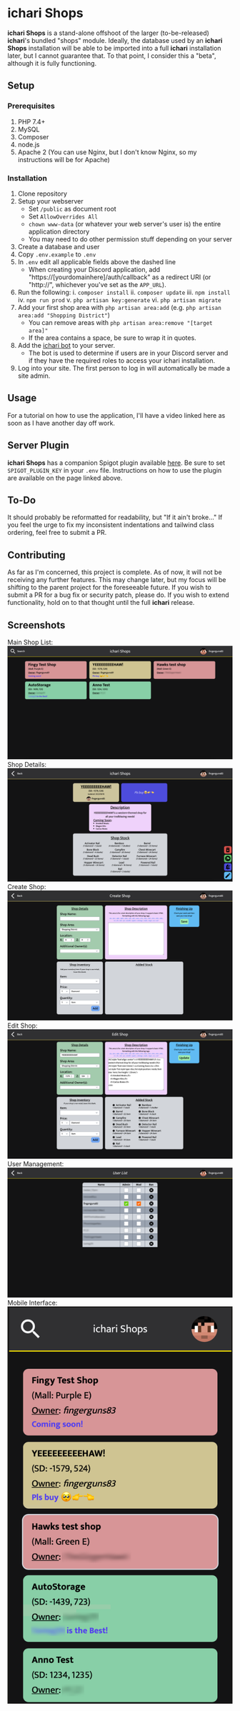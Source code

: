
# ichari Shops

**ichari Shops** is a stand-alone offshoot of the larger (to-be-released) **ichari**'s bundled "shops" module. Ideally, the database used by an **ichari Shops** installation will be able to be imported into a full **ichari** installation later, but I cannot guarantee that. To that point, I consider this a "beta", although it is fully functioning.

## Setup

### Prerequisites
1. PHP 7.4+
2. MySQL
3. Composer
4. node.js
5. Apache 2 (You can use Nginx, but I don't know Nginx, so my instructions will be for Apache)

### Installation
1. Clone repository
2. Setup your webserver
	- Set `/public` as document root
	- Set `AllowOverrides All`
	-  `chown www-data` (or whatever your web server's user is) the entire application directory
	- You may need to do other permission stuff depending on your server
3. Create a database and user
4. Copy `.env.example` to `.env`
5. In `.env` edit all applicable fields above the dashed line
	- When creating your Discord application, add "https://[yourdomainhere]/auth/callback" as a redirect URI (or "http://", whichever you've set as the `APP_URL`).
6. Run the following:
	i. `composer install`
	ii. `composer update`
	iii. `npm install`
	iv. `npm run prod`
	v. `php artisan key:generate`
	vi. `php artisan migrate`
7. Add your first shop area with `php artisan area:add` (e.g. `php artisan area:add "Shopping District"`)
	- You can remove areas with `php artisan area:remove "[target area]"`
	- If the area contains a space, be sure to wrap it in quotes.
8. Add the [ichari bot](https://discord.com/api/oauth2/authorize?client_id=937975934726848533&permissions=0&scope=bot) to your server.
	- The bot is used to determine if users are in your Discord server and if they have the required roles to access your ichari installation.
9. Log into your site. The first person to log in will automatically be made a site admin.

## Usage
For a tutorial on how to use the application, I'll have a video linked here as soon as I have another day off work.

## Server Plugin
**ichari Shops** has a companion Spigot plugin available [here](https://www.spigotmc.org/resources/ichari-shops.104665/). Be sure to set `SPIGOT_PLUGIN_KEY` in your `.env` file. Instructions on how to use the plugin are available on the page linked above.

## To-Do
It should probably be reformatted for readability, but "If it ain't broke..."
If you feel the urge to fix my inconsistent indentations and tailwind class ordering, feel free to submit a PR.

## Contributing

As far as I'm concerned, this project is complete. As of now, it will not be receiving any further features. This may change later, but my focus will be shifting to the parent project for the foreseeable future. If you wish to submit a PR for a bug fix or security patch, please do. If you wish to extend functionality, hold on to that thought until the full **ichari** release.

## Screenshots
Main Shop List:
![Main Page](https://raw.githubusercontent.com/fingerguns83/ichari-shops/main/screenshots/shoplist.png)
Shop Details:
![Shop Details](https://raw.githubusercontent.com/fingerguns83/ichari-shops/main/screenshots/shopview.png)
Create Shop:
![Create Shop](https://raw.githubusercontent.com/fingerguns83/ichari-shops/main/screenshots/createshop.png)
Edit Shop:
![Edit Shop](https://raw.githubusercontent.com/fingerguns83/ichari-shops/main/screenshots/editshop.png)
User Management:
![User Management](https://raw.githubusercontent.com/fingerguns83/ichari-shops/main/screenshots/userlist.png)
Mobile Interface:
![Mobile Interface](https://raw.githubusercontent.com/fingerguns83/ichari-shops/main/screenshots/mobile_interface.png)